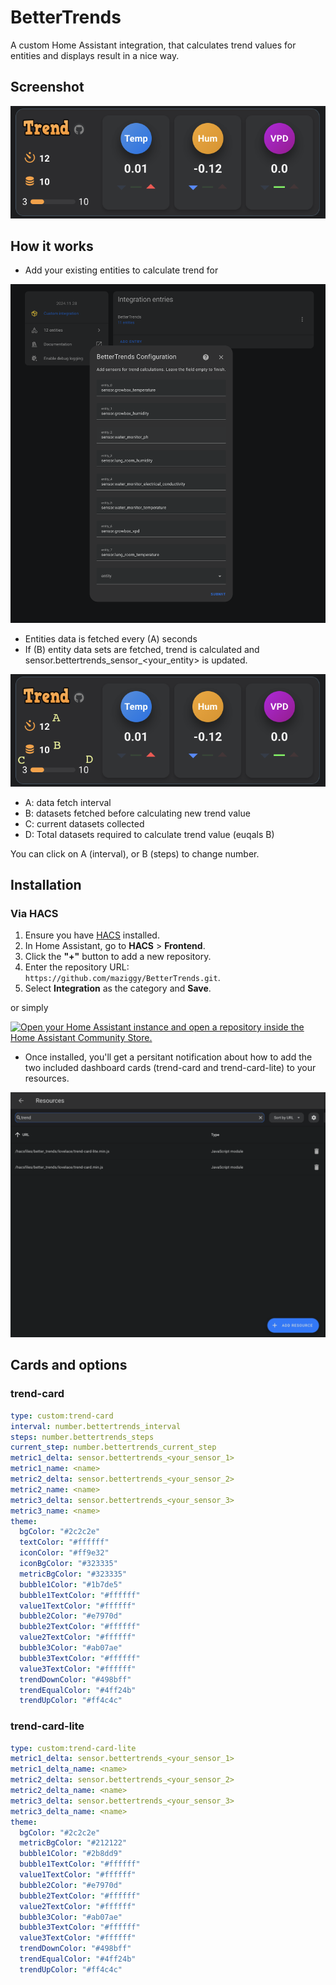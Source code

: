 # BetterTrends

A custom Home Assistant integration, that calculates trend values for entities and displays result in a nice way.

## Screenshot 

![image](https://raw.githubusercontent.com/maziggy/BetterTrends/refs/heads/main/screenshots/BetterTrends.png)

## How it works

* Add your existing entities to calculate trend for
  
![image](https://raw.githubusercontent.com/maziggy/BetterTrends/refs/heads/main/screenshots/BetterTrendsSetup.png)

* Entities data is fetched every (A) seconds
* If (B) entity data sets are fetched, trend is calculated and sensor.bettertrends_sensor_<your_entity> is updated.

![image](https://raw.githubusercontent.com/maziggy/BetterTrends/refs/heads/main/screenshots/BetterTrendsHelp.png)

* A: data fetch interval
* B: datasets fetched before calculating new trend value
* C: current datasets collected
* D: Total datasets required to calculate trend value (euqals B)

You can click on A (interval), or B (steps) to change number.

## Installation

### Via HACS

1. Ensure you have [HACS](https://hacs.xyz/) installed.
2. In Home Assistant, go to **HACS** > **Frontend**.
3. Click the **"+"** button to add a new repository.
4. Enter the repository URL: `https://github.com/maziggy/BetterTrends.git`.
5. Select **Integration** as the category and **Save**.

or simply

[![Open your Home Assistant instance and open a repository inside the Home Assistant Community Store.](https://my.home-assistant.io/badges/hacs_repository.svg)](https://my.home-assistant.io/redirect/hacs_repository/?owner=maziggy&repository=BetterTrends&category=integration)

* Once installed, you'll get a persitant notification about how to add the two included dashboard cards (trend-card and trend-card-lite) to your resources.

![image](https://raw.githubusercontent.com/maziggy/BetterTrends/refs/heads/main/screenshots/BetterTrendsAddResource.png)

## Cards and options

### trend-card
```yaml
type: custom:trend-card
interval: number.bettertrends_interval
steps: number.bettertrends_steps
current_step: number.bettertrends_current_step
metric1_delta: sensor.bettertrends_<your_sensor_1>
metric1_name: <name>
metric2_delta: sensor.bettertrends_<your_sensor_2>
metric2_name: <name>
metric3_delta: sensor.bettertrends_<your_sensor_3>
metric3_name: <name>
theme:
  bgColor: "#2c2c2e"
  textColor: "#ffffff"
  iconColor: "#ff9e32"
  iconBgColor: "#323335"
  metricBgColor: "#323335"
  bubble1Color: "#1b7de5"
  bubble1TextColor: "#ffffff"
  value1TextColor: "#ffffff"
  bubble2Color: "#e7970d"
  bubble2TextColor: "#ffffff"
  value2TextColor: "#ffffff"
  bubble3Color: "#ab07ae"
  bubble3TextColor: "#ffffff"
  value3TextColor: "#ffffff"
  trendDownColor: "#498bff"
  trendEqualColor: "#4ff24b"
  trendUpColor: "#ff4c4c"
```

### trend-card-lite
```yaml
type: custom:trend-card-lite
metric1_delta: sensor.bettertrends_<your_sensor_1>
metric1_delta_name: <name>
metric2_delta: sensor.bettertrends_<your_sensor_2>
metric2_delta_name: <name>
metric3_delta: sensor.bettertrends_<your_sensor_3>
metric3_delta_name: <name>
theme:
  bgColor: "#2c2c2e"
  metricBgColor: "#212122"
  bubble1Color: "#2b8dd9"
  bubble1TextColor: "#ffffff"
  value1TextColor: "#ffffff"
  bubble2Color: "#e7970d"
  bubble2TextColor: "#ffffff"
  value2TextColor: "#ffffff"
  bubble3Color: "#ab07ae"
  bubble3TextColor: "#ffffff"
  value3TextColor: "#ffffff"
  trendDownColor: "#498bff"
  trendEqualColor: "#4ff24b"
  trendUpColor: "#ff4c4c"
